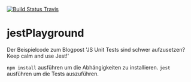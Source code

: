 [![Build Status Travis](https://travis-ci.org/holgergp/jestPlayground.svg?branch=master)](https://travis-ci.org/holgergp/jestPlayground)

# jestPlayground
Der Beispielcode zum Blogpost 'JS Unit Tests sind schwer aufzusetzen? Keep calm and use Jest!'

`npm install` ausführen um die Abhängigkeiten zu installieren.
`jest` ausführen um die Tests auszuführen.
